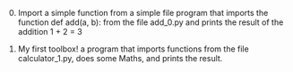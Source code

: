 0. Import a simple function from a simple file  program that imports the function def add(a, b): from the file add_0.py and prints the result of the addition 1 + 2 = 3

1. My first toolbox! 
a program that imports functions from the file calculator_1.py, does some Maths, and prints the result.